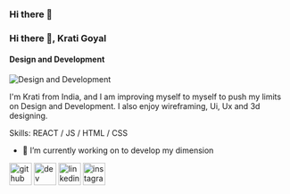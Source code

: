 ### Hi there 👋

### Hi there 👋, Krati Goyal
#### Design and Development
![Design and Development](https://i.imgur.com/1Zz9Fpz.png)

I'm Krati from India, and I am improving myself to myself to push my limits on Design and Development. I also enjoy wireframing, Ui, Ux and 3d designing.

Skills:  REACT / JS / HTML / CSS

- 🔭 I’m currently working on to develop my dimension 


[<img src='https://cdn.jsdelivr.net/npm/simple-icons@3.0.1/icons/github.svg' alt='github' height='40'>](https://github.com/kratigoyal)  [<img src='https://cdn.jsdelivr.net/npm/simple-icons@3.0.1/icons/dev-dot-to.svg' alt='dev' height='40'>](https://dev.to/kratigoyal)  [<img src='https://cdn.jsdelivr.net/npm/simple-icons@3.0.1/icons/linkedin.svg' alt='linkedin' height='40'>](https://www.linkedin.com/in/KratiGoyal/)  [<img src='https://cdn.jsdelivr.net/npm/simple-icons@3.0.1/icons/instagram.svg' alt='instagram' height='40'>](https://www.instagram.com/krati8266/)  







